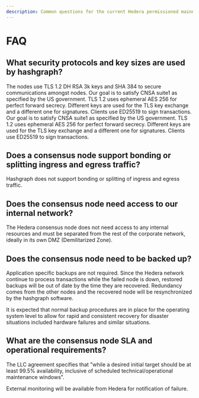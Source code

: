 ```yaml
---
description: Common questions for the current Hedera permissioned mainnet's consensus nodes
---
```


# FAQ

## What security protocols and key sizes are used by hashgraph?

The nodes use TLS 1.2 DH RSA 3k keys and SHA 384 to secure communications amongst nodes. Our goal is to satisfy CNSA suite1 as specified by the US government. TLS 1.2 uses ephemeral AES 256 for perfect forward secrecy. Different keys are used for the TLS key exchange and a different one for signatures. Clients use ED25519 to sign transactions. Our goal is to satisfy CNSA suite1 as specified by the US government. TLS 1.2 uses ephemeral AES 256 for perfect forward secrecy. Different keys are used for the TLS key exchange and a different one for signatures. Clients use ED25519 to sign transactions.

## Does a consensus node support bonding or splitting ingress and egress traffic?

Hashgraph does not support bonding or splitting of ingress and egress traffic.

## Does the consensus node need access to our internal network?

The Hedera consensus node does not need access to any internal resources and must be separated from the rest of the corporate network, ideally in its own DMZ \(Demilitarized Zone\).

## Does the consensus node need to be backed up?

Application specific backups are not required. Since the Hedera network continue to process transactions while the failed node is down, restored backups will be out of date by the time they are recovered. Redundancy comes from the other nodes and the recovered node will be resynchronized by the hashgraph software.

It is expected that normal backup procedures are in place for the operating system level to allow for rapid and consistent recovery for disaster situations included hardware failures and similar situations.

## What are the consensus node SLA and operational requirements?

The LLC agreement specifies that "while a desired initial target should be at least 99.5% availability, inclusive of scheduled technical/operational maintenance windows".

External monitoring will be available from Hedera for notification of failure.

